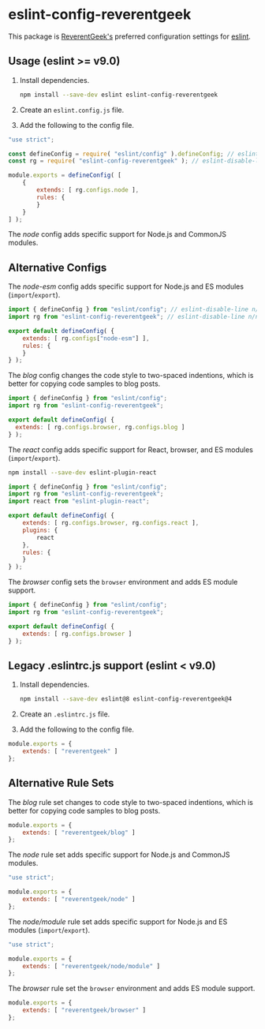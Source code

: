 <!-- markdownlint-disable MD010 -->
# eslint-config-reverentgeek

This package is [ReverentGeek's](https://reverentgeek.com/about/) preferred configuration settings for [eslint](https://eslint.org/).

## Usage (eslint >= v9.0)

1. Install dependencies.

	```sh
	npm install --save-dev eslint eslint-config-reverentgeek
	```

2. Create an `eslint.config.js` file.
3. Add the following to the config file.

```js
"use strict";

const defineConfig = require( "eslint/config" ).defineConfig; // eslint-disable-line n/no-unpublished-require
const rg = require( "eslint-config-reverentgeek" ); // eslint-disable-line n/no-extraneous-require

module.exports = defineConfig( [
	{
		extends: [ rg.configs.node ],
		rules: {
		}
	}
] );
```

The _node_ config adds specific support for Node.js and CommonJS modules.

## Alternative Configs

The _node-esm_ config adds specific support for Node.js and ES modules (`import`/`export`).

```js
import { defineConfig } from "eslint/config"; // eslint-disable-line n/no-unpublished-import
import rg from "eslint-config-reverentgeek"; // eslint-disable-line n/no-unpublished-import

export default defineConfig( {
	extends: [ rg.configs["node-esm"] ],
	rules: {
	}
} );
```

The _blog_ config changes the code style to two-spaced indentions, which is better for copying code samples to blog posts.

```js
import { defineConfig } from "eslint/config";
import rg from "eslint-config-reverentgeek";

export default defineConfig( {
  extends: [ rg.configs.browser, rg.configs.blog ]
} );
```

The _react_ config adds specific support for React, browser, and ES modules (`import`/`export`).

```sh
npm install --save-dev eslint-plugin-react
```

```js
import { defineConfig } from "eslint/config";
import rg from "eslint-config-reverentgeek";
import react from "eslint-plugin-react";

export default defineConfig( {
	extends: [ rg.configs.browser, rg.configs.react ],
	plugins: {
		react
	},
	rules: {
	}
} );
```

The _browser_ config sets the `browser` environment and adds ES module support.

```js
import { defineConfig } from "eslint/config";
import rg from "eslint-config-reverentgeek";

export default defineConfig( {
	extends: [ rg.configs.browser ]
} );
```

## Legacy .eslintrc.js support (eslint < v9.0)

1. Install dependencies.

	```sh
	npm install --save-dev eslint@8 eslint-config-reverentgeek@4
	```

2. Create an `.eslintrc.js` file.
3. Add the following to the config file.

```js
module.exports = {
	extends: [ "reverentgeek" ]
};
```

## Alternative Rule Sets

The _blog_ rule set changes to code style to two-spaced indentions, which is better for copying code samples to blog posts.

```js
module.exports = {
	extends: [ "reverentgeek/blog" ]
};
```

The _node_ rule set adds specific support for Node.js and CommonJS modules.

```js
"use strict";

module.exports = {
	extends: [ "reverentgeek/node" ]
};
```

The _node/module_ rule set adds specific support for Node.js and ES modules (`import`/`export`).

```js
"use strict";

module.exports = {
	extends: [ "reverentgeek/node/module" ]
};
```

The _browser_ rule set the `browser` environment and adds ES module support.

```js
module.exports = {
	extends: [ "reverentgeek/browser" ]
};
```
